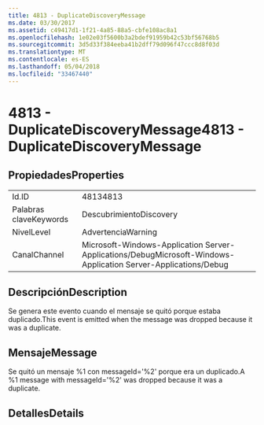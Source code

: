 ```yaml
---
title: 4813 - DuplicateDiscoveryMessage
ms.date: 03/30/2017
ms.assetid: c49417d1-1f21-4a85-88a5-cbfe108ac8a1
ms.openlocfilehash: 1e02e03f5600b3a2bdef91959b42c53bf56768b5
ms.sourcegitcommit: 3d5d33f384eeba41b2dff79d096f47ccc8d8f03d
ms.translationtype: MT
ms.contentlocale: es-ES
ms.lasthandoff: 05/04/2018
ms.locfileid: "33467440"
---
```

# <a name="4813---duplicatediscoverymessage"></a><span data-ttu-id="40b9d-102">4813 - DuplicateDiscoveryMessage</span><span class="sxs-lookup"><span data-stu-id="40b9d-102">4813 - DuplicateDiscoveryMessage</span></span>
## <a name="properties"></a><span data-ttu-id="40b9d-103">Propiedades</span><span class="sxs-lookup"><span data-stu-id="40b9d-103">Properties</span></span>  
  
|||  
|-|-|  
|<span data-ttu-id="40b9d-104">Id.</span><span class="sxs-lookup"><span data-stu-id="40b9d-104">ID</span></span>|<span data-ttu-id="40b9d-105">4813</span><span class="sxs-lookup"><span data-stu-id="40b9d-105">4813</span></span>|  
|<span data-ttu-id="40b9d-106">Palabras clave</span><span class="sxs-lookup"><span data-stu-id="40b9d-106">Keywords</span></span>|<span data-ttu-id="40b9d-107">Descubrimiento</span><span class="sxs-lookup"><span data-stu-id="40b9d-107">Discovery</span></span>|  
|<span data-ttu-id="40b9d-108">Nivel</span><span class="sxs-lookup"><span data-stu-id="40b9d-108">Level</span></span>|<span data-ttu-id="40b9d-109">Advertencia</span><span class="sxs-lookup"><span data-stu-id="40b9d-109">Warning</span></span>|  
|<span data-ttu-id="40b9d-110">Canal</span><span class="sxs-lookup"><span data-stu-id="40b9d-110">Channel</span></span>|<span data-ttu-id="40b9d-111">Microsoft-Windows-Application Server-Applications/Debug</span><span class="sxs-lookup"><span data-stu-id="40b9d-111">Microsoft-Windows-Application Server-Applications/Debug</span></span>|  
  
## <a name="description"></a><span data-ttu-id="40b9d-112">Descripción</span><span class="sxs-lookup"><span data-stu-id="40b9d-112">Description</span></span>  
 <span data-ttu-id="40b9d-113">Se genera este evento cuando el mensaje se quitó porque estaba duplicado.</span><span class="sxs-lookup"><span data-stu-id="40b9d-113">This event is emitted when the message was dropped because it was a duplicate.</span></span>  
  
## <a name="message"></a><span data-ttu-id="40b9d-114">Mensaje</span><span class="sxs-lookup"><span data-stu-id="40b9d-114">Message</span></span>  
 <span data-ttu-id="40b9d-115">Se quitó un mensaje %1 con messageId='%2' porque era un duplicado.</span><span class="sxs-lookup"><span data-stu-id="40b9d-115">A %1 message with messageId='%2' was dropped because it was a duplicate.</span></span>  
  
## <a name="details"></a><span data-ttu-id="40b9d-116">Detalles</span><span class="sxs-lookup"><span data-stu-id="40b9d-116">Details</span></span>
